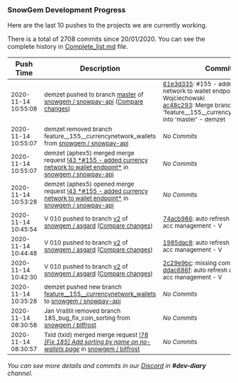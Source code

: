 
### SnowGem Development Progress

Here are the last 10 pushes to the projects we are currently working.

There is a total of 2708 commits since 20/01/2020. You can see the complete history in
 [Complete_list.md](Complete_list.md) file.

| Push Time | Description | Commits |
| --- | --- | --- |
| <sub>2020-11-14 10:55:08</sub> | <sub>demzet pushed to branch [master](https://gitlab.com/snowgem/snowpay-api/commits/master) of [snowgem / snowpay\-api](https://gitlab.com/snowgem/snowpay-api) ([Compare changes](https://gitlab.com/snowgem/snowpay-api/compare/e15578a49a9f094a4039eac81fccd7a39eaec101...ac48c29333a7a9c39cdc14b76713eea1e3dd5359))</sub> | <sub>[61e3d335](https://gitlab.com/snowgem/snowpay-api/-/commit/61e3d335ee2aadec9a8b7378a38432c5b35566b3): #155 - added currency network to wallet endpoint - Kamil Wojciechowski<br>[ac48c293](https://gitlab.com/snowgem/snowpay-api/-/commit/ac48c29333a7a9c39cdc14b76713eea1e3dd5359): Merge branch 'feature__155__currencynetwork_wallets' into 'master' - demzet</sub> |
| <sub>2020-11-14 10:55:07</sub> | <sub>demzet removed branch feature__155__currencynetwork_wallets from [snowgem / snowpay\-api](https://gitlab.com/snowgem/snowpay-api)</sub> | <sub>_No Commits_</sub> |
| <sub>2020-11-14 10:55:07</sub> | <sub>demzet (aphex5) merged merge request [\!43 \*\#155 \- added currency network to wallet endpoint\*](https://gitlab.com/snowgem/snowpay-api/-/merge_requests/43) in [snowgem / snowpay\-api](https://gitlab.com/snowgem/snowpay-api)</sub> | <sub>_No Commits_</sub> |
| <sub>2020-11-14 10:53:28</sub> | <sub>demzet (aphex5) opened merge request [\!43 \*\#155 \- added currency network to wallet endpoint\*](https://gitlab.com/snowgem/snowpay-api/-/merge_requests/43) in [snowgem / snowpay\-api](https://gitlab.com/snowgem/snowpay-api)</sub> | <sub>_No Commits_</sub> |
| <sub>2020-11-14 10:45:54</sub> | <sub>V 010 pushed to branch [v2](https://gitlab.com/snowgem/asgard/commits/v2) of [snowgem / asgard](https://gitlab.com/snowgem/asgard) ([Compare changes](https://gitlab.com/snowgem/asgard/compare/1985dac85c6695da805558abe697e32a73d7f12c...74acb986291b99734160b98c6cd6f77862fa6433))</sub> | <sub>[74acb986](https://gitlab.com/snowgem/asgard/-/commit/74acb986291b99734160b98c6cd6f77862fa6433): auto refresh accounts during acc management - V</sub> |
| <sub>2020-11-14 10:44:48</sub> | <sub>V 010 pushed to branch [v2](https://gitlab.com/snowgem/asgard/commits/v2) of [snowgem / asgard](https://gitlab.com/snowgem/asgard) ([Compare changes](https://gitlab.com/snowgem/asgard/compare/ddac686fd2362677482aa504a9a00b1b61cef2a8...1985dac85c6695da805558abe697e32a73d7f12c))</sub> | <sub>[1985dac8](https://gitlab.com/snowgem/asgard/-/commit/1985dac85c6695da805558abe697e32a73d7f12c): auto refresh accounts during acc management - V</sub> |
| <sub>2020-11-14 10:42:30</sub> | <sub>V 010 pushed to branch [v2](https://gitlab.com/snowgem/asgard/commits/v2) of [snowgem / asgard](https://gitlab.com/snowgem/asgard) ([Compare changes](https://gitlab.com/snowgem/asgard/compare/31f927ad5838e1f9683b73ff7e6a2f8148918003...ddac686fd2362677482aa504a9a00b1b61cef2a8))</sub> | <sub>[2c29e9bc](https://gitlab.com/snowgem/asgard/-/commit/2c29e9bc6e0f5383238d8ba22689720882bee5dc): missing coma init.sql - V<br>[ddac686f](https://gitlab.com/snowgem/asgard/-/commit/ddac686fd2362677482aa504a9a00b1b61cef2a8): auto refresh accounts during acc management - V</sub> |
| <sub>2020-11-14 10:35:28</sub> | <sub>demzet pushed new branch [feature\_\_155\_\_currencynetwork\_wallets](https://gitlab.com/snowgem/snowpay-api/commits/feature__155__currencynetwork_wallets) to [snowgem / snowpay\-api](https://gitlab.com/snowgem/snowpay-api)</sub> | <sub>_No Commits_</sub> |
| <sub>2020-11-14 08:30:58</sub> | <sub>Jan Vraštil removed branch 185_bug_fix_coin_sorting from [snowgem / bitfrost](https://gitlab.com/snowgem/bitfrost)</sub> | <sub>_No Commits_</sub> |
| <sub>2020-11-14 08:30:57</sub> | <sub>Txid (txid) merged merge request [!78 *[Fix 185] Add sorting by name on no-wallets page*](https://gitlab.com/snowgem/bitfrost/-/merge_requests/78) in [snowgem / bitfrost](https://gitlab.com/snowgem/bitfrost)</sub> | <sub>_No Commits_</sub> |

_You can see more details and commits in our [Discord](https://discord.gg/zumGnbg) in **#dev-diary** channel._
